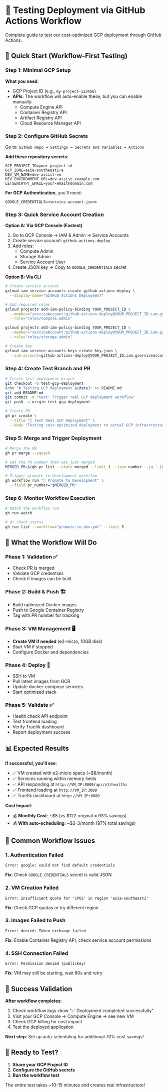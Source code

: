 # 🚀 Testing Deployment via GitHub Actions Workflow

Complete guide to test our cost-optimized GCP deployment through GitHub Actions.

## 🎯 Quick Start (Workflow-First Testing)

### Step 1: Minimal GCP Setup

**What you need**:
- GCP Project ID (e.g., `my-project-123456`)
- **APIs**: The workflow will auto-enable these, but you can enable manually:
  - Compute Engine API
  - Container Registry API  
  - Artifact Registry API
  - Cloud Resource Manager API

### Step 2: Configure GitHub Secrets

Go to: `GitHub Repo → Settings → Secrets and Variables → Actions`

**Add these repository secrets**:
```
GCP_PROJECT_ID=your-project-id
GCP_ZONE=asia-southeast1-a
DEV_VM_NAME=dev-assist-vm
DEV_ENVIRONMENT_URL=dev-assist.example.com
LETSENCRYPT_EMAIL=your-email@domain.com
```

**For GCP Authentication**, you'll need:
```
GOOGLE_CREDENTIALS=<service-account-json>
```

### Step 3: Quick Service Account Creation

**Option A: Via GCP Console (Fastest)**
1. Go to GCP Console → IAM & Admin → Service Accounts
2. Create service account: `github-actions-deploy`
3. Add roles:
   - Compute Admin
   - Storage Admin
   - Service Account User
4. Create JSON key → Copy to `GOOGLE_CREDENTIALS` secret

**Option B: Via CLI**
```bash
# Create service account
gcloud iam service-accounts create github-actions-deploy \
  --display-name="GitHub Actions Deployment"

# Add required roles
gcloud projects add-iam-policy-binding YOUR_PROJECT_ID \
  --member="serviceAccount:github-actions-deploy@YOUR_PROJECT_ID.iam.gserviceaccount.com" \
  --role="roles/compute.admin"

gcloud projects add-iam-policy-binding YOUR_PROJECT_ID \
  --member="serviceAccount:github-actions-deploy@YOUR_PROJECT_ID.iam.gserviceaccount.com" \
  --role="roles/storage.admin"

# Create key
gcloud iam service-accounts keys create key.json \
  --iam-account=github-actions-deploy@YOUR_PROJECT_ID.iam.gserviceaccount.com
```

### Step 4: Create Test Branch and PR

```bash
# Create test deployment branch
git checkout -b test-gcp-deployment
echo "# Testing GCP deployment $(date)" >> README.md
git add README.md
git commit -m "test: Trigger real GCP deployment workflow"
git push -u origin test-gcp-deployment

# Create PR
gh pr create \
  --title "🧪 Test Real GCP Deployment" \
  --body "Testing cost-optimized deployment to actual GCP infrastructure"
```

### Step 5: Merge and Trigger Deployment

```bash
# Merge the PR
gh pr merge --squash

# Get the PR number that was just merged
MERGED_PR=$(gh pr list --state merged --limit 1 --json number --jq '.[0].number')

# Trigger promote-to-development workflow
gh workflow run "🚀 Promote to Development" \
  --field pr_number="$MERGED_PR"
```

### Step 6: Monitor Workflow Execution

```bash
# Watch the workflow run
gh run watch

# Or check status
gh run list --workflow="promote-to-dev.yml" --limit 5
```

## 🎯 What the Workflow Will Do

### **Phase 1: Validation** ✅
- Check PR is merged
- Validate GCP credentials
- Check if images can be built

### **Phase 2: Build & Push** 🏗️
- Build optimized Docker images
- Push to Google Container Registry
- Tag with PR number for tracking

### **Phase 3: VM Management** 🖥️
- **Create VM if needed** (e2-micro, 10GB disk)
- Start VM if stopped
- Configure Docker and dependencies

### **Phase 4: Deploy** 🚀
- SSH to VM
- Pull latest images from GCR
- Update docker-compose services
- Start optimized stack

### **Phase 5: Validate** ✅
- Health check API endpoint
- Test frontend loading
- Verify Traefik dashboard
- Report deployment success

## 📊 Expected Results

**If successful, you'll see**:
- ✅ VM created with e2-micro specs (~$8/month)
- ✅ Services running within memory limits
- ✅ API responding at `http://VM_IP:8000/api/v1/healthz`
- ✅ Frontend loading at `http://VM_IP:3000`
- ✅ Traefik dashboard at `http://VM_IP:8080`

**Cost Impact**:
- 💰 **Monthly Cost**: ~$8 (vs $122 original = 93% savings)
- 💰 **With auto-scheduling**: ~$2-3/month (97% total savings)

## 🐛 Common Workflow Issues

### **1. Authentication Failed**
```
Error: google: could not find default credentials
```
**Fix**: Check `GOOGLE_CREDENTIALS` secret is valid JSON

### **2. VM Creation Failed**
```
Error: Insufficient quota for 'CPUS' in region 'asia-southeast1'
```
**Fix**: Check GCP quotas or try different region

### **3. Images Failed to Push**
```
Error: denied: Token exchange failed
```
**Fix**: Enable Container Registry API, check service account permissions

### **4. SSH Connection Failed**
```
Error: Permission denied (publickey)
```
**Fix**: VM may still be starting, wait 60s and retry

## 🎉 Success Validation

**After workflow completes**:
1. Check workflow logs show "✅ Deployment completed successfully"
2. Visit your GCP Console → Compute Engine → see new VM
3. Check GCP billing for cost impact
4. Test the deployed application

**Next step**: Set up auto-scheduling for additional 70% cost savings!

## 🚀 Ready to Test?

1. **Share your GCP Project ID**
2. **Configure the GitHub secrets**
3. **Run the workflow test**

The entire test takes ~10-15 minutes and creates real infrastructure!